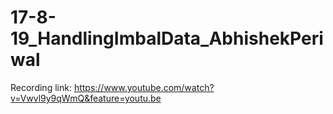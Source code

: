 # 17-8-19_HandlingImbalData_AbhishekPeriwal

Recording link:
https://www.youtube.com/watch?v=Vwvl9y9qWmQ&feature=youtu.be
